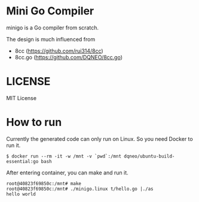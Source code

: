 # Mini Go Compiler

minigo is a Go compiler from scratch.

The design is much influenced from 

* 8cc (https://github.com/rui314/8cc)
* 8cc.go (https://github.com/DQNEO/8cc.go)

# LICENSE

MIT License

# How to run

Currently the generated code can only run on Linux.
So you need Docker to run it.

```
$ docker run --rm -it -w /mnt -v `pwd`:/mnt dqneo/ubuntu-build-essential:go bash
```

After entering container, you can make and run it.

```
root@40823f69850c:/mnt# make
root@40823f69850c:/mnt# ./minigo.linux t/hello.go |./as
hello world
```
